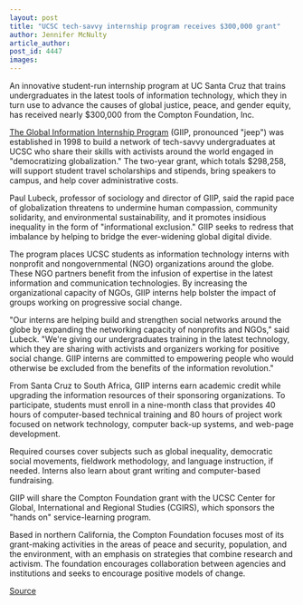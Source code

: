 ```yaml
---
layout: post
title: "UCSC tech-savvy internship program receives $300,000 grant"
author: Jennifer McNulty
article_author: 
post_id: 4447
images:
---
```


<p>
  An innovative student-run internship program at UC Santa Cruz that trains undergraduates in the latest tools of information technology, which they in turn use to advance the causes of global justice, peace, and gender equity, has received nearly $300,000 from the Compton Foundation, Inc.
</p>
<p>
  <a href="http://giip.ucsc.edu/">The Global Information Internship Program</a> (GIIP, pronounced "jeep") was established in 1998 to build a network of tech-savvy undergraduates at UCSC who share their skills with activists around the world engaged in "democratizing globalization." The two-year grant, which totals $298,258, will support student travel scholarships and stipends, bring speakers to campus, and help cover administrative costs.<br>
</p>
<p>
  Paul Lubeck, professor of sociology and director of GIIP, said the rapid pace of globalization threatens to undermine human compassion, community solidarity, and environmental sustainability, and it promotes insidious inequality in the form of "informational exclusion." GIIP seeks to redress that imbalance by helping to bridge the ever-widening global digital divide.<br>
</p>
<p>
  The program places UCSC students as information technology interns with nonprofit and nongovernmental (NGO) organizations around the globe. These NGO partners benefit from the infusion of expertise in the latest information and communication technologies. By increasing the organizational capacity of NGOs, GIIP interns help bolster the impact of groups working on progressive social change.<br>
</p>
<p>
  "Our interns are helping build and strengthen social networks around the globe by expanding the networking capacity of nonprofits and NGOs," said Lubeck. "We're giving our undergraduates training in the latest technology, which they are sharing with activists and organizers working for positive social change. GIIP interns are committed to empowering people who would otherwise be excluded from the benefits of the information revolution."<br>
</p>
<p>
  From Santa Cruz to South Africa, GIIP interns earn academic credit while upgrading the information resources of their sponsoring organizations. To participate, students must enroll in a nine-month class that provides 40 hours of computer-based technical training and 80 hours of project work focused on network technology, computer back-up systems, and web-page development.
</p>
<p>
  Required courses cover subjects such as global inequality, democratic social movements, fieldwork methodology, and language instruction, if needed. Interns also learn about grant writing and computer-based fundraising.<br>
</p>
<p>
  GIIP will share the Compton Foundation grant with the UCSC Center for Global, International and Regional Studies (CGIRS), which sponsors the "hands on" service-learning program.<br>
</p>
<p>
  Based in northern California, the Compton Foundation focuses most of its grant-making activities in the areas of peace and security, population, and the environment, with an emphasis on strategies that combine research and activism. The foundation encourages collaboration between agencies and institutions and seeks to encourage positive models of change.<br>
</p>
<p><a href="http://www1.ucsc.edu/currents/03-04/01-12/compton.html" title="Permalink to compton">Source</a></p>
